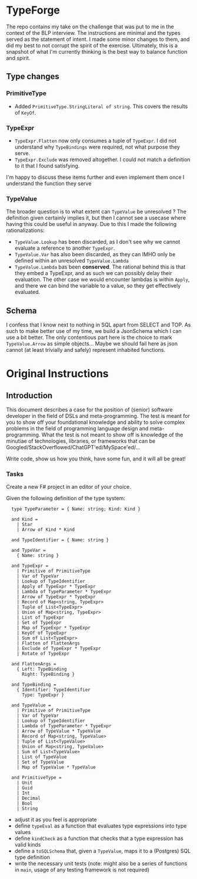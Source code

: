 # TypeForge

The repo contains my take on the challenge that was put to me in the context of the BLP interview. The instructions are minimal and the types served as the statement of intent. I made some minor changes to them, and did my best to not corrupt the spirit of the exercise. Ultimately, this is a snapshot of what I'm currently thinking is the best way to balance function and spirit. 

## Type changes

### PrimitiveType

* Added `PrimitiveType.StringLiteral of string`. This covers the results of `KeyOf`.

### TypeExpr

* `TypeExpr.Flatten` now only consumes a tuple of `TypeExpr`. I did not understand why `TypeBindings` were required, not what purpose they serve.
* `TypeExpr.Exclude` was removed altogether. I could not match a definition to it that I found satisfying.

I'm happy to discuss these items further and even implement them once I understand the function they serve

### TypeValue
The broader question is to what extent can `TypeValue` be unresolved ? The definition given certainly implies it, but then I cannot see a usecase where having this could be useful in anyway. Due to this I made the following rationalizations:

* `TypeValue.Lookup` has been discarded, as I don't see why we cannot evaluate a reference to another `TypeExpr`.
* `TypeValue.Var` has also been discarded, as they can IMHO only be defined within an unresolved `TypeValue.Lambda`
* `TypeValue.Lambda` bas been **conserved**. The rational behind this is that they embed a TypeExpr, and as such we can possibly delay their evaluation. The other case we would encounter lambdas is within `Apply`, and there we can bind the variable to a value, so they get effectively evaluated.

## Schema
I confess that I know next to nothing in SQL apart from SELECT and TOP. As such to make better use of my time, we build a JsonSchema which I can use a bit better. The only contentious part here is the choice to mark `TypeValue.Arrow` as simple objects... Maybe we should fail here as json cannot (at least trivially and safely) represent inhabited functions.



# Original Instructions
## Introduction

This document describes a case for the position of (senior) software developer in the field of DSLs and meta-programming. The test is meant for you to show off your foundational knowledge and ability to solve complex problems in the field of programming language design and meta-programming. What the test is not meant to show off is knowledge of the minutiae of technologies, libraries, or frameworks that can be Googled/StackOverflowed/ChatGPT'ed/MySpace'ed/...

Write code, show us how you think, have some fun, and it will all be great!


### Tasks

Create a new F# project in an editor of your choice.

Given the following definition of the type system:

```f#
  type TypeParameter = { Name: string; Kind: Kind }

  and Kind =
    | Star
    | Arrow of Kind * Kind

  and TypeIdentifier = { Name: string }

  and TypeVar =
    { Name: string }

  and TypeExpr =
    | Primitive of PrimitiveType
    | Var of TypeVar
    | Lookup of TypeIdentifier
    | Apply of TypeExpr * TypeExpr
    | Lambda of TypeParameter * TypeExpr
    | Arrow of TypeExpr * TypeExpr
    | Record of Map<string, TypeExpr>
    | Tuple of List<TypeExpr>
    | Union of Map<string, TypeExpr>
    | List of TypeExpr
    | Set of TypeExpr
    | Map of TypeExpr * TypeExpr
    | KeyOf of TypeExpr
    | Sum of List<TypeExpr>
    | Flatten of FlattenArgs
    | Exclude of TypeExpr * TypeExpr
    | Rotate of TypeExpr

  and FlattenArgs =
    { Left: TypeBinding
      Right: TypeBinding }

  and TypeBinding =
    { Identifier: TypeIdentifier
      Type: TypeExpr }

  and TypeValue =
    | Primitive of PrimitiveType
    | Var of TypeVar
    | Lookup of TypeIdentifier
    | Lambda of TypeParameter * TypeExpr
    | Arrow of TypeValue * TypeValue
    | Record of Map<string, TypeValue>
    | Tuple of List<TypeValue>
    | Union of Map<string, TypeValue>
    | Sum of List<TypeValue>
    | List of TypeValue
    | Set of TypeValue
    | Map of TypeValue * TypeValue

  and PrimitiveType =
    | Unit
    | Guid
    | Int
    | Decimal
    | Bool
    | String
```

- adjust it as you feel is appropriate
- define `typeEval` as a function that evaluates type expressions into type values
- define `kindCheck` as a function that checks that a type expression has valid kinds
- define a `toSQLSchema` that, given a `TypeValue`, maps it to a (Postgres) SQL type definition
- write the necessary unit tests (note: might also be a series of functions in `main`, usage of any testing framework is not required)
